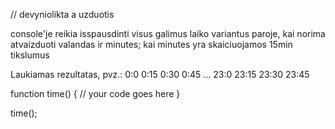 // devyniolikta a uzduotis

console'je reikia isspausdinti visus galimus laiko variantus paroje, kai norima atvaizduoti valandas ir minutes; kai minutes yra skaiciuojamos 15min tikslumus

Laukiamas rezultatas, pvz.: 0:0 0:15 0:30 0:45 ... 23:0 23:15 23:30 23:45

function time() {
  // your code goes here
}

time();